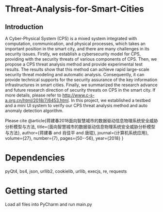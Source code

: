 # Threat-Analysis-for-Smart-Cities
## Introduction
A Cyber-Physical System (CPS) is a mixed system integrated with computation, communication, and physical processes, which takes an important position in the smart city, and there are many challenges in its security issues. Firstly, we establish a cybersecurity model for CPS, providing with the security threats of various components of CPS. Then, we propose a CPS threat analysis method and provide experimental test results. The results show that this method can achieve rapid large-scale security threat modeling and automatic analysis. Consequently, it can provide technical supports for the security assurance of the key information infrastructures in smart cities. Finally, we summarized the research advance and future research direction of security threats on CPS in the smart city. If more details, please refer to http://www.c-s-a.org.cn/html/2018/7/6453.html. In this project, we established a testbed and a mini UI system to verify our CPS threat analysis method and auto anomaly detection algorithm.

Please cite
@article{蒋建春2018面向智慧城市的数据驱动信息物理系统安全威胁分析模型与方法,
  title={面向智慧城市的数据驱动信息物理系统安全威胁分析模型与方法},
  author={蒋建春 and 肖佳平 and 唐琨},
  journal={计算机系统应用},
  volume={27},
  number={7},
  pages={50--56},
  year={2018}
}

# Dependencies
pyQt4, bs4, json, urllib2, cookielib, urllib, execjs, re, requests
# Getting started
Load all files into PyCharm and run main.py
